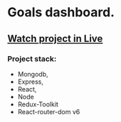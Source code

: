 # Goals dashboard. 
## [Watch project in Live](https://goals-mern-app-v4v.herokuapp.com/)
### Project stack:
- Mongodb, 
- Express, 
- React, 
- Node
- Redux-Toolkit
- React-router-dom v6
